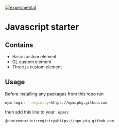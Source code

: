 [![experimental](http://badges.github.io/stability-badges/dist/experimental.svg)](http://github.com/badges/stability-badges)

# Javascript starter

## Contains

* Basic custom element
* GL custom element
* Three.js custom element

## Usage
Before installing any packages from this repo run  
```sh
npm login --registry=https://npm.pkg.github.com
```
then add this line to your `.npmrc`
```
@damienmortini:registry=https://npm.pkg.github.com
```

